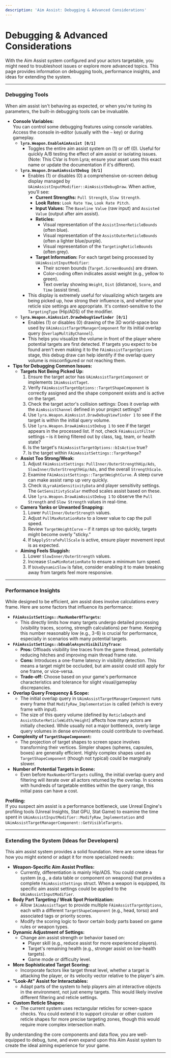 ```yaml
---
description: 'Aim Assist: Debugging & Advanced Considerations'
---
```


# Debugging & Advanced Considerations

With the Aim Assist system configured and your actors targetable, you might need to troubleshoot issues or explore more advanced topics. This page provides information on debugging tools, performance insights, and ideas for extending the system.

***

### Debugging Tools

When aim assist isn't behaving as expected, or when you're tuning its parameters, the built-in debugging tools can be invaluable.

* **Console Variables:**\
  You can control some debugging features using console variables. Access the console in-editor (usually with the `~` key) or during gameplay.
  * **`lyra.Weapon.EnableAimAssist [0/1]`**
    * Toggles the entire aim assist system on (1) or off (0). Useful for quickly A/B testing the effect of aim assist or isolating issues. (Note: This CVar is from Lyra; ensure your asset uses this exact name or update the documentation if it's different).
  * **`lyra.Weapon.DrawAimAssistDebug [0/1]`**
    * Enables (1) or disables (0) a comprehensive on-screen debug display managed by `UAimAssistInputModifier::AimAssistDebugDraw`. When active, you'll see:
      * **Current Strengths:** `Pull Strength`, `Slow Strength`.
      * **Look Rates:** `Look Rate Yaw`, `Look Rate Pitch`.
      * **Input Values:** The `Baseline Value` (raw input) and `Assisted Value` (output after aim assist).
      * **Reticles:**
        * Visual representation of the `AssistInnerReticleBounds` (often blue).
        * Visual representation of the `AssistOuterReticleBounds` (often a lighter blue/purple).
        * Visual representation of the `TargetingReticleBounds` (often grey).
      * **Target Information:** For each target being processed by `UAimAssistInputModifier`:
        * Their screen bounds (`Target.ScreenBounds`) are drawn.
        * Color-coding often indicates assist weight (e.g., yellow to green).
        * Text overlay showing `Weight`, `Dist` (distance), `Score`, and `Time` (assist time).
    * This display is extremely useful for visualizing which targets are being picked up, how strong their influence is, and whether your reticle size settings are appropriate. It's context-sensitive to the `TargetingType` (Hip/ADS) of the modifier.
  * **`lyra.Weapon.AimAssist.DrawDebugViewfinder [0/1]`**
    * Enables (1) or disables (0) drawing of the 3D world-space box used by `UAimAssistTargetManagerComponent` for its initial overlap query (`OverlapMultiByChannel`).
    * This helps you visualize the volume in front of the player where potential targets are first detected. If targets you expect to be found aren't even making it to the `FAimAssistTargetOptions` stage, this debug draw can help identify if the overlap query volume is misconfigured or not reaching them.
* **Tips for Debugging Common Issues:**
  * **Targets Not Being Picked Up:**
    1. Ensure the target actor has `UAimAssistTargetComponent` or implements `IAimAssistTaget`.
    2. Verify `FAimAssistTargetOptions::TargetShapeComponent` is correctly assigned and the shape component exists and is active on the target.
    3. Check the target actor's collision settings: Does it overlap with the `AimAssistChannel` defined in your project settings?
    4. Use `lyra.Weapon.AimAssist.DrawDebugViewfinder 1` to see if the target is within the initial query volume.
    5. Use `lyra.Weapon.DrawAimAssistDebug 1` to see if the target appears in the processed list. If not, check `FAimAssistFilter` settings – is it being filtered out by class, tag, team, or health state?
    6. Is the target's `FAimAssistTargetOptions::bIsActive` true?
    7. Is the target within `FAimAssistSettings::TargetRange`?
  * **Assist Too Strong/Weak:**
    1. Adjust `FAimAssistSettings`: `PullInner/OuterStrengthHip/Ads`, `SlowInner/OuterStrengthHip/Ads`, and the overall `StrengthScale`.
    2. Examine `FAimAssistSettings::TargetWeightCurve`. A steep curve can make assist ramp up very quickly.
    3. Check `ULyraAimSensitivityData` and player sensitivity settings. The `GetSensitivtyScalar` method scales assist based on these.
    4. Use `lyra.Weapon.DrawAimAssistDebug 1` to observe the `Pull Strength` and `Slow Strength` values in real-time.
  * **Camera Yanks or Unwanted Snapping:**
    1. Lower `PullInner/OuterStrength` values.
    2. Adjust `PullMaxRotationRate` to a lower value to cap the pull speed.
    3. Review `TargetWeightCurve` – if it ramps up too quickly, targets might become overly "sticky."
    4. If `bApplyStrafePullScale` is active, ensure player movement input is as expected.
  * **Aiming Feels Sluggish:**
    1. Lower `SlowInner/OuterStrength` values.
    2. Increase `SlowMinRotationRate` to ensure a minimum turn speed.
    3. If `bUseDynamicSlow` is false, consider enabling it to make breaking away from targets feel more responsive.

***

### Performance Insights

While designed to be efficient, aim assist does involve calculations every frame. Here are some factors that influence its performance:

* **`FAimAssistSettings::MaxNumberOfTargets`:**
  * This directly limits how many targets undergo detailed processing (visibility traces, scoring, strength calculations) per frame. Keeping this number reasonably low (e.g., 3-6) is crucial for performance, especially in scenarios with many potential targets.
* **`FAimAssistSettings::bEnableAsyncVisibilityTrace`:**
  * **Pros:** Offloads visibility line traces from the game thread, potentially reducing hitches and improving main thread frame rate.
  * **Cons:** Introduces a one-frame latency in visibility detection. This means a target might be occluded, but aim assist could still apply for one frame, or vice-versa.
  * **Trade-off:** Choose based on your game's performance characteristics and tolerance for slight visual/gameplay discrepancies.
* **Overlap Query Frequency & Scope:**
  * The initial overlap query in `UAimAssistTargetManagerComponent` runs every frame that `ModifyRaw_Implementation` is called (which is every frame with input).
  * The size of this query volume (defined by `ReticleDepth` and `AssistOuterReticleWidth/Height`) affects how many actors are initially checked. While usually not a major bottleneck, overly large query volumes in dense environments could contribute to overhead.
* **Complexity of `TargetShapeComponent`:**
  * The projection of target shapes to screen space involves transforming their vertices. Simpler shapes (spheres, capsules, boxes) are generally efficient. Highly complex shapes used as `TargetShapeComponent` (though not typical) could be marginally slower.
* **Number of Potential Targets in Scene:**
  * Even before `MaxNumberOfTargets` culling, the initial overlap query and filtering will iterate over all actors returned by the overlap. In scenes with hundreds of targetable entities within the query range, this initial pass can have a cost.

**Profiling:**\
If you suspect aim assist is a performance bottleneck, use Unreal Engine's profiling tools (Unreal Insights, Stat GPU, Stat Game) to examine the time spent in `UAimAssistInputModifier::ModifyRaw_Implementation` and `UAimAssistTargetManagerComponent::GetVisibleTargets`.

***

### Extending the System (Ideas for Developers)

This aim assist system provides a solid foundation. Here are some ideas for how you might extend or adapt it for more specialized needs:

* **Weapon-Specific Aim Assist Profiles:**
  * Currently, differentiation is mainly Hip/ADS. You could create a system (e.g., a data table or component on weapons) that provides a complete `FAimAssistSettings` struct. When a weapon is equipped, its specific aim assist settings could be applied to the `UAimAssistInputModifier`.
* **Body Part Targeting / Weak Spot Prioritization:**
  * Allow `IAimAssistTaget` to provide multiple `FAimAssistTargetOptions`, each with a different `TargetShapeComponent` (e.g., head, torso) and associated tags or priority scores.
  * Modify the scoring logic to favor certain body parts based on game rules or weapon types.
* **Dynamic Adjustment of Settings:**
  * Change aim assist strength or behavior based on:
    * Player skill (e.g., reduce assist for more experienced players).
    * Target's remaining health (e.g., stronger assist on low-health targets).
    * Game mode or difficulty level.
* **More Sophisticated Target Scoring:**
  * Incorporate factors like target threat level, whether a target is attacking the player, or its velocity vector relative to the player's aim.
* **"Look-At" Assist for Interactables:**
  * Adapt parts of the system to help players aim at interactive objects in the environment, not just enemy targets. This would likely involve different filtering and reticle settings.
* **Custom Reticle Shapes:**
  * The current system uses rectangular reticles for screen-space checks. You could extend it to support circular or other custom reticle shapes for more precise targeting zones, though this would require more complex intersection math.

By understanding the core components and data flow, you are well-equipped to debug, tune, and even expand upon this Aim Assist system to create the ideal aiming experience for your game.

***
